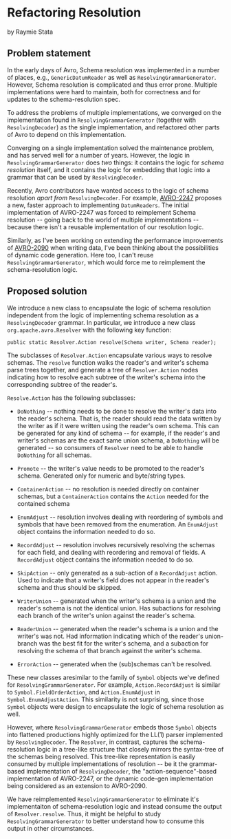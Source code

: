 <!--
   Licensed to the Apache Software Foundation (ASF) under one or more
   contributor license agreements.  See the NOTICE file distributed with
   this work for additional information regarding copyright ownership.
   The ASF licenses this file to You under the Apache License, Version 2.0
   (the "License"); you may not use this file except in compliance with
   the License.  You may obtain a copy of the License at

       https://www.apache.org/licenses/LICENSE-2.0

   Unless required by applicable law or agreed to in writing, software
   distributed under the License is distributed on an "AS IS" BASIS,
   WITHOUT WARRANTIES OR CONDITIONS OF ANY KIND, either express or implied.
   See the License for the specific language governing permissions and
   limitations under the License.
-->

# Refactoring Resolution
by Raymie Stata


## Problem statement

In the early days of Avro, Schema resolution was implemented in a
number of places, e.g., `GenericDatumReader` as well as
`ResolvingGrammarGenerator`.  However, Schema resolution is
complicated and thus error prone.  Multiple implementations were hard
to maintain, both for correctness and for updates to the
schema-resolution spec.

To address the problems of multiple implementations, we converged on
the implementation found in `ResolvingGrammarGenerator` (together with
`ResolvingDecoder`) as the single implementation, and refactored other
parts of Avro to depend on this implementation.

Converging on a single implementation solved the maintenance problem,
and has served well for a number of years.  However, the logic in
`ResolvingGrammarGenerator` does *two* things: it contains the logic
for *schema resolution* itself, and it contains the logic for
embedding that logic into a grammar that can be used by
`ResolvingDecoder`.

Recently, Avro contributors have wanted access to the logic of schema
resolution *apart from* `ResolvingDecoder`.  For example,
[AVRO-2247](https://issues.apache.org/jira/browse/AVRO-2247) proposes
a new, faster approach to implementing `DatumReaders`.  The initial
implementation of AVRO-2247 was forced to reimplement Schema
resolution -- going back to the world of multiple implementations --
because there isn't a reusable implementation of our resolution logic.

Similarly, as I've been working on extending the performance
improvements of
[AVRO-2090](https://issues.apache.org/jira/browse/AVRO-2090) when
writing data, I've been thinking about the possibilities of dynamic
code generation.  Here too, I can't reuse `ResolvingGrammarGenerator`,
which would force me to reimplement the schema-resolution logic.


## Proposed solution

We introduce a new class to encapsulate the logic of schema resolution
independent from the logic of implementing schema resolution as a
`ResolvingDecoder` grammar.  In particular, we introduce a new class
`org.apache.avro.Resolver` with the following key function:

    public static Resolver.Action resolve(Schema writer, Schema reader);

The subclasses of `Resolver.Action` encapsulate various ways to
resolve schemas.  The `resolve` function walks the reader's and
writer's schema parse trees together, and generate a tree of
`Resolver.Action` nodes indicating how to resolve each subtree of the
writer's schema into the corresponding subtree of the reader's.

`Resolve.Action` has the following subclasses:

   * `DoNothing` -- nothing needs to be done to resolve the writer's
     data into the reader's schema.  That is, the reader should read
     the data written by the writer as if it were written using the
     reader's own schema.  This can be generated for any kind of
     schema -- for example, if the reader's and writer's schemas are
     the exact same union schema, a `DoNothing` will be generated --
     so consumers of `Resolver` need to be able to handle `DoNothing`
     for all schemas.

   * `Promote` -- the writer's value needs to be promoted to the
     reader's schema.  Generated only for numeric and byte/string
     types.

   * `ContainerAction` -- no resolution is needed directly on
     container schemas, but a `ContainerAction` contains the `Action`
     needed for the contained schema

   * `EnumAdjust` -- resolution involves dealing with reordering of
     symbols and symbols that have been removed from the enumeration.
     An `EnumAdjust` object contains the information needed to do so.

   * `RecordAdjust` -- resolution involves recursively resolving the
     schemas for each field, and dealing with reordering and removal
     of fields.  A `RecordAdjust` object contains the information
     needed to do so.

   * `SkipAction` -- only generated as a sub-action of a
     `RecordAdjust` action.  Used to indicate that a writer's field
     does not appear in the reader's schema and thus should be
     skipped.

   * `WriterUnion` -- generated when the writer's schema is a union
     and the reader's schema is not the identical union.  Has
     subactions for resolving each branch of the writer's union
     against the reader's schema.

   * `ReaderUnion` -- generated when the reader's schema is a union
     and the writer's was not.  Had information indicating which of
     the reader's union-branch was the best fit for the writer's
     schema, and a subaction for resolving the schema of that branch
     against the writer's schema.

   * `ErrorAction` -- generated when the (sub)schemas can't be
     resolved.

These new classes aresimilar to the family of `Symbol` objects we've
defined for `ResolvingGrammarGenerator`.  For example,
`Action.RecordAdjust` is similar to `Symbol.FieldOrderAction`, and
`Action.EnumAdjust` in `Symbol.EnumAdjustAction`.  This similarity is
not surprising, since those `Symbol` objects were design to
encapsulate the logic of schema resolution as well.

However, where `ResolvingGrammarGenerator` embeds those `Symbol`
objects into flattened productions highly optimized for the LL(1)
parser implemented by `ResolvingDecoder`.  The `Resolver`, in
contrast, captures the schema-resolution logic in a tree-like
structure that closely mirrors the syntax-tree of the schemas being
resolved.  This tree-like representation is easily consumed by
multiple implementations of resolution -- be it the grammar-based
implementation of `ResolvingDecoder`, the "action-sequence"-based
implementation of AVRO-2247, or the dynamic code-gen implementation
being considered as an extension to AVRO-2090.

We have reimplemented `ResolvingGrammarGenerator` to eliminate it's
implementaiton of schema-resolution logic and instead consume the
output of `Resolver.resolve`.  Thus, it might be helpful to study
`ResolvingGrammarGenerator` to better understand how to consume this
output in other circumstances.
